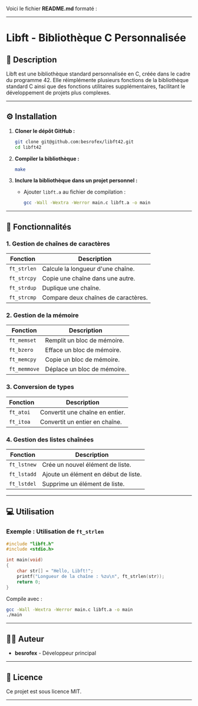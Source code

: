 Voici le fichier **README.md** formaté :  

---

# **Libft - Bibliothèque C Personnalisée**  

## **📖 Description**  
Libft est une bibliothèque standard personnalisée en C, créée dans le cadre du programme 42. Elle réimplémente plusieurs fonctions de la bibliothèque standard C ainsi que des fonctions utilitaires supplémentaires, facilitant le développement de projets plus complexes.  

---

## **⚙️ Installation**  

1. **Cloner le dépôt GitHub :**  
   ```bash
   git clone git@github.com:besrofex/libft42.git
   cd libft42
   ```

2. **Compiler la bibliothèque :**  
   ```bash
   make
   ```

3. **Inclure la bibliothèque dans un projet personnel :**  
   - Ajouter `libft.a` au fichier de compilation :  
     ```bash
     gcc -Wall -Wextra -Werror main.c libft.a -o main
     ```

---

## **🚀 Fonctionnalités**  

### **1. Gestion de chaînes de caractères**  
| Fonction       | Description                          |
|----------------|--------------------------------------|
| `ft_strlen`    | Calcule la longueur d'une chaîne.   |
| `ft_strcpy`    | Copie une chaîne dans une autre.    |
| `ft_strdup`    | Duplique une chaîne.                |
| `ft_strcmp`    | Compare deux chaînes de caractères. |

### **2. Gestion de la mémoire**  
| Fonction       | Description                          |
|----------------|--------------------------------------|
| `ft_memset`    | Remplit un bloc de mémoire.         |
| `ft_bzero`     | Efface un bloc de mémoire.          |
| `ft_memcpy`    | Copie un bloc de mémoire.           |
| `ft_memmove`   | Déplace un bloc de mémoire.         |

### **3. Conversion de types**  
| Fonction       | Description                          |
|----------------|--------------------------------------|
| `ft_atoi`      | Convertit une chaîne en entier.     |
| `ft_itoa`      | Convertit un entier en chaîne.      |

### **4. Gestion des listes chaînées**  
| Fonction       | Description                          |
|----------------|--------------------------------------|
| `ft_lstnew`    | Crée un nouvel élément de liste.    |
| `ft_lstadd`    | Ajoute un élément en début de liste.|
| `ft_lstdel`    | Supprime un élément de liste.       |

---

## **💻 Utilisation**  

### **Exemple : Utilisation de `ft_strlen`**  

```c
#include "libft.h"
#include <stdio.h>

int main(void)
{
    char str[] = "Hello, Libft!";
    printf("Longueur de la chaîne : %zu\n", ft_strlen(str));
    return 0;
}
```

Compile avec :  

```bash
gcc -Wall -Wextra -Werror main.c libft.a -o main
./main
```

---

## **👨‍💻 Auteur**  
- **besrofex** - Développeur principal  

---

## **📜 Licence**  
Ce projet est sous licence MIT.  

---
